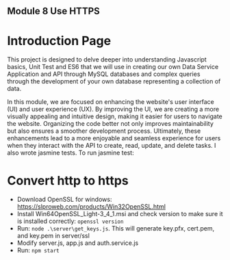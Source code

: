 ## **Module 8 Use HTTPS**

# Introduction Page
This project is designed to delve deeper into understanding Javascript basics, Unit Test and ES6 that we will use in creating our own Data Service Application and API through MySQL databases and complex queries through the development of your own database representing a collection of data.

In this module, we are focused on enhancing the website's user interface (UI) and user experience (UX). By improving the UI, we are creating a more visually appealing and intuitive design, making it easier for users to navigate the website. Organizing the code better not only improves maintainability but also ensures a smoother development process. Ultimately, these enhancements lead to a more enjoyable and seamless experience for users when they interact with the API to create, read, update, and delete tasks. 
I also wrote jasmine tests. To run jasmine test:

# Convert http to https
- Download OpenSSL for windows: https://slproweb.com/products/Win32OpenSSL.html
- Install Win64OpenSSL_Light-3_4_1.msi and check version to make sure it is installed correctly: `openssl version`
- Run: `node .\server\get_keys.js`. This will generate key.pfx, cert.pem, and key.pem in server/ssl
- Modify server.js, app.js and auth.service.js
- Run: `npm start`







